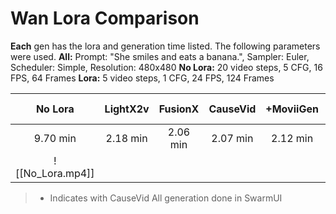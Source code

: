 # Wan Lora Comparison
**Each** gen has the lora and generation time listed. The following parameters were used. 
**All:** Prompt: "She smiles and eats a banana.", Sampler: Euler, Scheduler: Simple, Resolution: 480x480
**No Lora:** 20 video steps, 5 CFG, 16 FPS, 64 Frames
**Lora:** 5 video steps, 1 CFG, 24 FPS, 124 Frames

|     No Lora      | LightX2v | FusionX  | CauseVid | +MoviiGen | +AccVid  | +AccVid / +MoviiGen | CauseVid V2 |
| :--------------: | :------: | :------: | :------: | :-------: | :------: | :-----------------: | :---------: |
|     9.70 min     | 2.18 min | 2.06 min | 2.07 min | 2.12 min  | 2.12 min |      1.12 min       |  2.27 min   |
| ![[No_Lora.mp4]] |          |          |          |           |          |                     |             |
>+ Indicates with CauseVid
>All generation done in SwarmUI